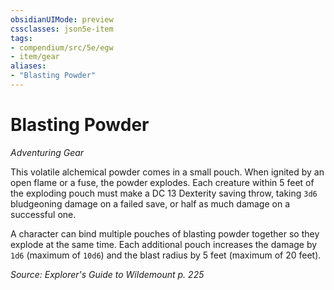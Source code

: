 ```yaml
---
obsidianUIMode: preview
cssclasses: json5e-item
tags:
- compendium/src/5e/egw
- item/gear
aliases: 
- "Blasting Powder"
---
```

# Blasting Powder
*Adventuring Gear*  


This volatile alchemical powder comes in a small pouch. When ignited by an open flame or a fuse, the powder explodes. Each creature within 5 feet of the exploding pouch must make a DC 13 Dexterity saving throw, taking `3d6` bludgeoning damage on a failed save, or half as much damage on a successful one.

A character can bind multiple pouches of blasting powder together so they explode at the same time. Each additional pouch increases the damage by `1d6` (maximum of `10d6`) and the blast radius by 5 feet (maximum of 20 feet).

*Source: Explorer's Guide to Wildemount p. 225*